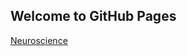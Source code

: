 ## Welcome to GitHub Pages
[Neuroscience](https://github.com/youngmtool/youngmtool.github.io/neuroscience/README.md)
